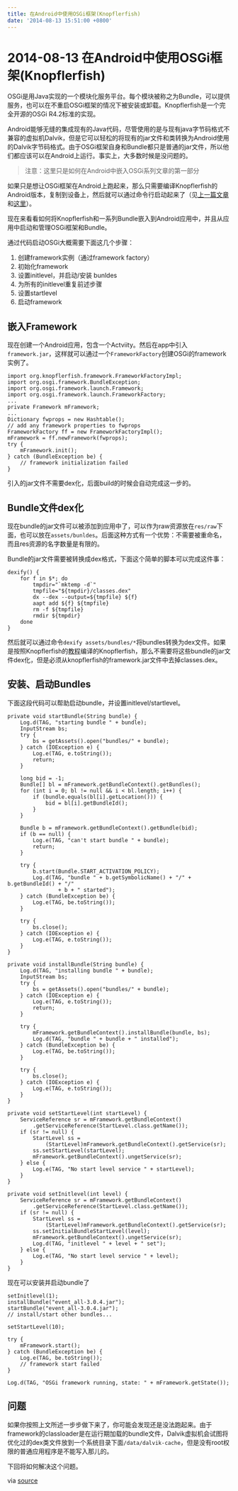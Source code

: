 ```yaml
---
title: 在Android中使用OSGi框架(Knopflerfish)
date: '2014-08-13 15:51:00 +0800'
---
```


# 2014-08-13  在Android中使用OSGi框架\(Knopflerfish\)

OSGi是用Java实现的一个模块化服务平台。每个模块被称之为Bundle，可以提供服务，也可以在不重启OSGi框架的情况下被安装或卸载。Knopflerfish是一个完全开源的OSGi R4.2标准的实现。

Android能够无缝的集成现有的Java代码，尽管使用的是与现有java字节码格式不兼容的虚拟机Dalvik，但是它可以轻松的将现有的jar文件和类转换为Android使用的Dalvik字节码格式。由于OSGi框架自身和Bundle都只是普通的jar文件，所以他们都应该可以在Android上运行。事实上，大多数时候是没问题的。

> 注意：这里只是如何在Android中嵌入OSGi系列文章的第一部分

如果只是想让OSGi框架在Android上跑起来，那么只需要编译Knopflerfish的Android版本，复制到设备上，然后就可以通过命令行启动起来了（见[上一篇文章](http://log4think.com/use-apache-felix-in-android/)和[这里](http://log4think.com/use-apache-felix-in-android/)）。

现在来看看如何将Knopflerfish和一系列Bundle嵌入到Android应用中，并且从应用中启动和管理OSGi框架和Bundle。

通过代码启动OSGi大概需要下面这几个步骤：

1. 创建framework实例（通过framework factory）
2. 初始化framework
3. 设置initlevel，并启动/安装 bunldes
4. 为所有的initlevel重复前述步骤
5. 设置startlevel
6. 启动framework

## 嵌入Framework

现在创建一个Android应用，包含一个Actviity。然后在app中引入`framework.jar`，这样就可以通过一个`FrameworkFactory`创建OSGi的framework实例了。

```text
import org.knopflerfish.framework.FrameworkFactoryImpl;
import org.osgi.framework.BundleException;
import org.osgi.framework.launch.Framework;
import org.osgi.framework.launch.FrameworkFactory;
...
private Framework mFramework;
...
Dictionary fwprops = new Hashtable();
// add any framework properties to fwprops
FrameworkFactory ff = new FrameworkFactoryImpl();
mFramework = ff.newFramework(fwprops);
try {
    mFramework.init();
} catch (BundleException be) {
    // framework initialization failed
}
```

引入的jar文件不需要dex化，后面build的时候会自动完成这一步的。

## Bundle文件dex化

现在bundle的jar文件可以被添加到应用中了，可以作为raw资源放在`res/raw`下面，也可以放在`assets/bunldes`。后面这种方式有一个优势：不需要被重命名，而且res资源的名字数量是有限的。

Bundle的jar文件需要被转换成dex格式，下面这个简单的脚本可以完成这件事：

```text
dexify() {
    for f in $*; do
        tmpdir="`mktemp -d`"
        tmpfile="${tmpdir}/classes.dex"
        dx --dex --output=${tmpfile} ${f}
        aapt add ${f} ${tmpfile}
        rm -f ${tmpfile}
        rmdir ${tmpdir}
    done
}
```

然后就可以通过命令`dexify assets/bundles/*`将bundles转换为dex文件。如果是按照Knopflerfish的[教程](http://www.knopflerfish.org/releases/3.2.0/docs/android_dalvik_tutorial.html)编译的Knopflerfish，那么不需要将这些bundle的jar文件dex化，但是必须从knopflerfish的framework.jar文件中去掉classes.dex。

## 安装、启动Bundles

下面这段代码可以帮助启动bundle，并设置initlevel/startlevel。

```text
private void startBundle(String bundle) {
    Log.d(TAG, "starting bundle " + bundle);
    InputStream bs;
    try {
        bs = getAssets().open("bundles/" + bundle);
    } catch (IOException e) {
        Log.e(TAG, e.toString());
        return;
    }

    long bid = -1;
    Bundle[] bl = mFramework.getBundleContext().getBundles();
    for (int i = 0; bl != null && i < bl.length; i++) {
        if (bundle.equals(bl[i].getLocation())) {
            bid = bl[i].getBundleId();
        }
    }

    Bundle b = mFramework.getBundleContext().getBundle(bid);
    if (b == null) {
        Log.e(TAG, "can't start bundle " + bundle);
        return;
    }

    try {
        b.start(Bundle.START_ACTIVATION_POLICY);
        Log.d(TAG, "bundle " + b.getSymbolicName() + "/" + b.getBundleId() + "/"
                + b + " started");
    } catch (BundleException be) {
        Log.e(TAG, be.toString());
    }

    try {
        bs.close();
    } catch (IOException e) {
        Log.e(TAG, e.toString());
    }
}

private void installBundle(String bundle) {
    Log.d(TAG, "installing bundle " + bundle);
    InputStream bs;
    try {
        bs = getAssets().open("bundles/" + bundle);
    } catch (IOException e) {
        Log.e(TAG, e.toString());
        return;
    }

    try {
        mFramework.getBundleContext().installBundle(bundle, bs);
        Log.d(TAG, "bundle " + bundle + " installed");
    } catch (BundleException be) {
        Log.e(TAG, be.toString());
    }

    try {
        bs.close();
    } catch (IOException e) {
        Log.e(TAG, e.toString());
    }
}

private void setStartLevel(int startLevel) {
    ServiceReference sr = mFramework.getBundleContext()
        .getServiceReference(StartLevel.class.getName());
    if (sr != null) {
        StartLevel ss =
            (StartLevel)mFramework.getBundleContext().getService(sr);
        ss.setStartLevel(startLevel);
        mFramework.getBundleContext().ungetService(sr);
    } else {
        Log.e(TAG, "No start level service " + startLevel);
    }
}

private void setInitlevel(int level) {
    ServiceReference sr = mFramework.getBundleContext()
        .getServiceReference(StartLevel.class.getName());
    if (sr != null) {
        StartLevel ss =
            (StartLevel)mFramework.getBundleContext().getService(sr);
        ss.setInitialBundleStartLevel(level);
        mFramework.getBundleContext().ungetService(sr);
        Log.d(TAG, "initlevel " + level + " set");
    } else {
        Log.e(TAG, "No start level service " + level);
    }
}
```

现在可以安装并启动bundle了

```text
setInitlevel(1);
installBundle("event_all-3.0.4.jar");
startBundle("event_all-3.0.4.jar");
// install/start other bundles...

setStartLevel(10);

try {
    mFramework.start();
} catch (BundleException be) {
    Log.e(TAG, be.toString());
    // framework start failed
}

Log.d(TAG, "OSGi framework running, state: " + mFramework.getState());
```

## 问题

如果你按照上文所述一步步做下来了，你可能会发现还是没法跑起来。由于framework的classloader是在运行期加载的bundle文件，Dalvik虚拟机会试图将优化过的dex类文件放到一个系统目录下面`/data/dalvik-cache`，但是没有root权限的普通应用程序是不能写入那儿的。

下回将如何解决这个问题。

via [source](http://nilvec.com/embedding-osgi-into-an-android-application-part-1.html)


